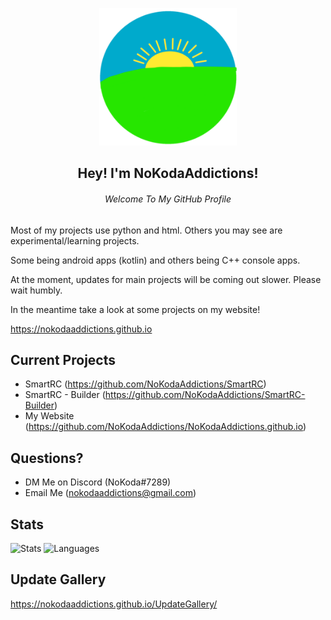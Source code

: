 <p align="center">
  <img src="NoKoda.png" width="220" height="220">
  <h2 align="center">Hey! I'm NoKodaAddictions!</h2>
  <h6 align="center">Welcome To My GitHub Profile</h6>
</p>

Most of my projects use python and html. Others you may see are experimental/learning projects.

Some being android apps (kotlin) and others being C++ console apps.

At the moment, updates for main projects will be coming out slower. Please wait humbly.

In the meantime take a look at some projects on my website!

https://nokodaaddictions.github.io

## Current Projects
- SmartRC (https://github.com/NoKodaAddictions/SmartRC)
- SmartRC - Builder (https://github.com/NoKodaAddictions/SmartRC-Builder)
- My Website (https://github.com/NoKodaAddictions/NoKodaAddictions.github.io)

## Questions?
- DM Me on Discord (NoKoda#7289)
- Email Me (nokodaaddictions@gmail.com)

## Stats
![Stats](https://github-readme-stats.vercel.app/api?username=nokodaaddictions&text_color=b5a642&bg_color=12161a&hide_border=true&title_color=b5a642)
![Languages](https://github-readme-stats.vercel.app/api/top-langs/?username=nokodaaddictions&text_color=b5a642&bg_color=12161a&hide_border=true&title_color=b5a642)

## Update Gallery

https://nokodaaddictions.github.io/UpdateGallery/
